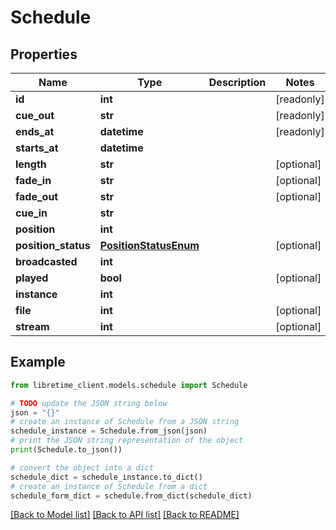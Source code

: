 # Schedule


## Properties

Name | Type | Description | Notes
------------ | ------------- | ------------- | -------------
**id** | **int** |  | [readonly] 
**cue_out** | **str** |  | [readonly] 
**ends_at** | **datetime** |  | [readonly] 
**starts_at** | **datetime** |  | 
**length** | **str** |  | [optional] 
**fade_in** | **str** |  | [optional] 
**fade_out** | **str** |  | [optional] 
**cue_in** | **str** |  | 
**position** | **int** |  | 
**position_status** | [**PositionStatusEnum**](PositionStatusEnum.md) |  | [optional] 
**broadcasted** | **int** |  | 
**played** | **bool** |  | [optional] 
**instance** | **int** |  | 
**file** | **int** |  | [optional] 
**stream** | **int** |  | [optional] 

## Example

```python
from libretime_client.models.schedule import Schedule

# TODO update the JSON string below
json = "{}"
# create an instance of Schedule from a JSON string
schedule_instance = Schedule.from_json(json)
# print the JSON string representation of the object
print(Schedule.to_json())

# convert the object into a dict
schedule_dict = schedule_instance.to_dict()
# create an instance of Schedule from a dict
schedule_form_dict = schedule.from_dict(schedule_dict)
```
[[Back to Model list]](../README.md#documentation-for-models) [[Back to API list]](../README.md#documentation-for-api-endpoints) [[Back to README]](../README.md)



